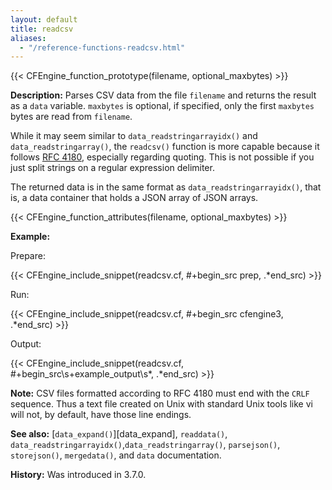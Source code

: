 ```yaml
---
layout: default
title: readcsv
aliases:
  - "/reference-functions-readcsv.html"
---
```


{{< CFEngine_function_prototype(filename, optional_maxbytes) >}}

**Description:**
Parses CSV data from the file `filename` and returns the result as a `data` variable.
`maxbytes` is optional, if specified, only the first `maxbytes` bytes are read from `filename`.

While it may seem similar to `data_readstringarrayidx()` and
`data_readstringarray()`, the `readcsv()` function is more capable
because it follows [RFC 4180](http://www.ietf.org/rfc/rfc4180.txt),
especially regarding quoting. This is not possible if you just split
strings on a regular expression delimiter.

The returned data is in the same format as
`data_readstringarrayidx()`, that is, a data container that holds a
JSON array of JSON arrays.

{{< CFEngine_function_attributes(filename, optional_maxbytes) >}}

**Example:**

Prepare:

{{< CFEngine_include_snippet(readcsv.cf, #\+begin_src prep, .*end_src) >}}

Run:

{{< CFEngine_include_snippet(readcsv.cf, #\+begin_src cfengine3, .*end_src) >}}

Output:

{{< CFEngine_include_snippet(readcsv.cf, #\+begin_src\s+example_output\s*, .*end_src) >}}

**Note:** CSV files formatted according to RFC 4180 must end with the `CRLF`
sequence. Thus a text file created on Unix with standard Unix tools
like vi will not, by default, have those line endings.

**See also:** [`data_expand()`][data_expand], `readdata()`, `data_readstringarrayidx()`,`data_readstringarray()`, `parsejson()`, `storejson()`, `mergedata()`, and `data` documentation.

**History:** Was introduced in 3.7.0.
